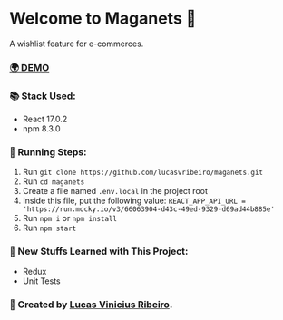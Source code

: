 # Welcome to Maganets 🛒

A wishlist feature for e-commerces.

### [🌍 DEMO](https://maganets.netlify.app/)

### 📚 Stack Used:

- React 17.0.2
- npm 8.3.0

### 🏃 Running Steps:

1. Run `git clone https://github.com/lucasvribeiro/maganets.git`
2. Run `cd maganets`
3. Create a file named `.env.local` in the project root
4. Inside this file, put the following value: `REACT_APP_API_URL = 'https://run.mocky.io/v3/66063904-d43c-49ed-9329-d69ad44b885e'`
5. Run `npm i` or `npm install`
6. Run `npm start`

### 🚀 New Stuffs Learned with This Project:

- Redux
- Unit Tests

### 💜 Created by [Lucas Vinicius Ribeiro](https://github.com/lucasvribeiro).
